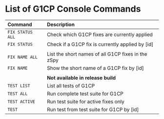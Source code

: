 # List of G1CP Console Commands

Command                | Description
:--------------------- | :----------------------------------------------------------------------------------------------
`FIX STATUS ALL`       | Check which G1CP fixes are currently applied
`FIX STATUS `          | Check if a G1CP fix is currently applied by [id]
| | |
`FIX NAME ALL`         | List the short names of all G1CP fixes in the zSpy
`FIX NAME `            | Show the short name of a G1CP fix by [id]
| | |
| | **Not available in release build** |
`TEST LIST`            | List all tests of G1CP
`TEST ALL`             | Run complete test suite for G1CP
`TEST ACTIVE`          | Run test suite for active fixes only
`TEST `                | Run test from test suite for G1CP by [id]
